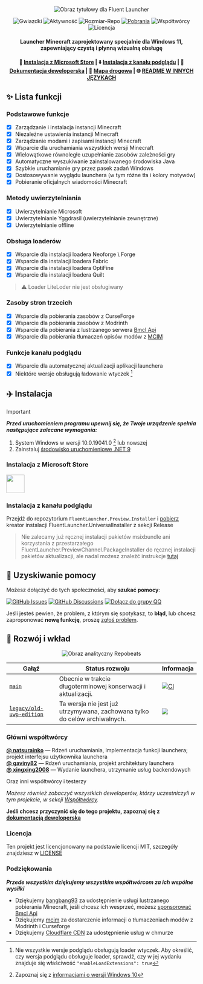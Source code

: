 <div align="center">

![Obraz tytułowy dla Fluent Launcher](../docs/images/Hero_Image.png)

![Gwiazdki](https://img.shields.io/github/stars/Xcube-Studio/Natsurainko.FluentLauncher)
![Aktywność](https://img.shields.io/github/commit-activity/y/Xcube-Studio/Natsurainko.FluentLauncher)
![Rozmiar-Repo](https://img.shields.io/github/repo-size/Xcube-Studio/Natsurainko.FluentLauncher)
[![Pobrania](https://img.shields.io/github/downloads/Xcube-Studio/Natsurainko.FluentLauncher/total?style=social&logo=github)](https://github.com/Xcube-Studio/Natsurainko.FluentLauncher/releases/latest)
![Współtwórcy](https://img.shields.io/github/contributors/Xcube-Studio/Natsurainko.FluentLauncher)
![Licencja](https://img.shields.io/badge/license-MIT-yellow)

#### Launcher Minecraft zaprojektowany specjalnie dla Windows 11, zapewniający czystą i płynną wizualną obsługę
#### 🏪 [Instalacja z Microsoft Store](https://apps.microsoft.com/detail/Natsurianko.FluentLauncher/9p4nqqxq942p) | ⬇️ [Instalacja z kanału podglądu](https://github.com/Xcube-Studio/FluentLauncher.Preview.Installer) | 🔧 [Dokumentacja deweloperska](https://github.com/Xcube-Studio/Natsurainko.FluentLauncher/wiki/%23-%E5%BC%80%E5%8F%91) | 🚧 [Mapa drogowa](https://github.com/Xcube-Studio/Natsurainko.FluentLauncher/wiki/%E5%BC%80%E5%8F%91%EF%BC%9A%E8%B7%AF%E7%BA%BF%E5%9B%BE) | 🌐 [README W INNYCH JĘZYKACH](README_index.md)

</div>

## ✨ Lista funkcji

### Podstawowe funkcje
+ [x] Zarządzanie i instalacja instancji Minecraft
+ [x] Niezależne ustawienia instancji Minecraft
+ [x] Zarządzanie modami i zapisami instancji Minecraft
+ [x] Wsparcie dla uruchamiania wszystkich wersji Minecraft
+ [x] Wielowątkowe równoległe uzupełnianie zasobów zależności gry
+ [x] Automatyczne wyszukiwanie zainstalowanego środowiska Java
+ [x] Szybkie uruchamianie gry przez pasek zadań Windows
+ [x] Dostosowywanie wyglądu launchera (w tym różne tła i kolory motywów)
+ [x] Pobieranie oficjalnych wiadomości Minecraft

### Metody uwierzytelniania
+ [x] Uwierzytelnianie Microsoft
+ [x] Uwierzytelnianie Yggdrasil (uwierzytelnianie zewnętrzne)
+ [x] Uwierzytelnianie offline

### Obsługa loaderów
+ [x] Wsparcie dla instalacji loadera Neoforge \ Forge
+ [x] Wsparcie dla instalacji loadera Fabric
+ [x] Wsparcie dla instalacji loadera OptiFine
+ [x] Wsparcie dla instalacji loadera Quilt
> ⚠️ Loader LiteLoder nie jest obsługiwany

### Zasoby stron trzecich
+ [x] Wsparcie dla pobierania zasobów z CurseForge
+ [x] Wsparcie dla pobierania zasobów z Modrinth
+ [x] Wsparcie dla pobierania z lustrzanego serwera [Bmcl Api](https://bmclapidoc.bangbang93.com/)
+ [x] Wsparcie dla pobierania tłumaczeń opisów modów z [MCIM](https://github.com/mcmod-info-mirror/mcim-api)

### Funkcje kanału podglądu
+ [x] Wsparcie dla automatycznej aktualizacji aplikacji launchera
+ [x] Niektóre wersje obsługują ładowanie wtyczek [^1]

## ✈️ Instalacja

> [!IMPORTANT] 
> _**Przed uruchomieniem programu upewnij się, że Twoje urządzenie spełnia następujące zalecane wymagania:**_  
> 
> 1. System Windows w wersji 10.0.19041.0 [^2] lub nowszej  
> 2. Zainstaluj [środowisko uruchomieniowe .NET 9](https://dotnet.microsoft.com/zh-cn/download/dotnet/9.0)

### Instalacja z Microsoft Store
<a href="https://apps.microsoft.com/detail/Natsurianko.FluentLauncher/9p4nqqxq942p"><img src="https://get.microsoft.com/images/en-us%20dark.svg" height="48"/> </a>

### Instalacja z kanału podglądu
Przejdź do repozytorium `FluentLauncher.Preview.Installer` i [pobierz](https://github.com/Xcube-Studio/FluentLauncher.Preview.Installer) kreator instalacji FluentLauncher.UniversalInstaller z sekcji Release

> Nie zalecamy już ręcznej instalacji pakietów msixbundle ani korzystania z przestarzałego FluentLauncher.PreviewChannel.PackageInstaller do ręcznej instalacji pakietów aktualizacji, ale nadal możesz znaleźć instrukcje [tutaj](https://github.com/Xcube-Studio/Natsurainko.FluentLauncher/wiki/%E5%85%B3%E4%BA%8E%EF%BC%9A%E6%89%8B%E5%8A%A8%E5%AE%89%E8%A3%85%E9%A2%84%E8%A7%88%E7%89%88%E5%90%AF%E5%8A%A8%E5%99%A8%E5%8C%85)

## 💬 Uzyskiwanie pomocy

Możesz dołączyć do tych społeczności, aby **szukać pomocy**:

[![GitHub Issues](https://img.shields.io/github/issues-search/Xcube-Studio/Natsurainko.FluentLauncher?query=is%3Aopen&logo=github&label=Issues&color=%233fb950)](https://github.com/Xcube-Studio/Natsurainko.FluentLauncher/issues)
[![GitHub Discussions](https://img.shields.io/github/discussions/Xcube-Studio/Natsurainko.FluentLauncher?&logo=Github&label=Discussions)](https://github.com/Xcube-Studio/Natsurainko.FluentLauncher/discussions)
[![Dołącz do grupy QQ](https://img.shields.io/badge/QQ_%E7%BE%A4-Xcube_Studio-%230066cc?logo=TencentQQ)](https://qm.qq.com/q/wAo0DKH4xa)

Jeśli jesteś pewien, że problem, z którym się spotykasz, to **błąd**, lub chcesz zaproponować **nową funkcję**, proszę [zgłoś problem](https://github.com/Xcube-Studio/Natsurainko.FluentLauncher/issues/new/choose).

## 🔧 Rozwój i wkład

<div align="center">

![Obraz analityczny Repobeats](https://repobeats.axiom.co/api/embed/0dcf1b6a60fa8c1c6cefe6042c482f59d2d60538.svg)

</div>

| Gałąź | Status rozwoju | Informacja |
| --- | --- | --- |
| [`main`](https://github.com/Xcube-Studio/Natsurainko.FluentLauncher) | Obecnie w trakcie długoterminowej konserwacji i aktualizacji. | [![CI](https://github.com/Xcube-Studio/Natsurainko.FluentLauncher/actions/workflows/ci.yml/badge.svg)](https://github.com/Xcube-Studio/Natsurainko.FluentLauncher/actions/workflows/ci.yml) |
| [`legacy/old-uwp-edition`](https://github.com/Xcube-Studio/Natsurainko.FluentLauncher/tree/legacy/old-uwp-edition) | Ta wersja nie jest już utrzymywana, zachowana tylko do celów archiwalnych.| ![](https://img.shields.io/badge/Legacy-Stopped-red) |

### Główni współtwórcy

**[@ natsurainko](https://github.com/natsurainko)** — Rdzeń uruchamiania, implementacja funkcji launchera; projekt interfejsu użytkownika launchera  
**[@ gaviny82](https://github.com/gaviny82)** — Rdzeń uruchamiania, projekt architektury launchera  
**[@ xingxing2008](https://github.com/xingxing2008)** — Wydanie launchera, utrzymanie usług backendowych  

Oraz inni współtwórcy i testerzy  

*Możesz również zobaczyć wszystkich deweloperów, którzy uczestniczyli w tym projekcie, w sekcji [Współtwórcy](https://github.com/Xcube-Studio/Natsurainko.FluentLauncher/contributors).*

**Jeśli chcesz przyczynić się do tego projektu, zapoznaj się z [dokumentacją deweloperską](https://github.com/Xcube-Studio/Natsurainko.FluentLauncher/wiki/%23-%E5%BC%80%E5%8F%91)**

### Licencja

Ten projekt jest licencjonowany na podstawie licencji MIT, szczegóły znajdziesz w [LICENSE](../LICENSE)  

### Podziękowania

_**Przede wszystkim dziękujemy wszystkim współtwórcom za ich wspólne wysiłki**_  

- Dziękujemy [bangbang93](https://github.com/bangbang93) za udostępnienie usługi lustrzanego pobierania Minecraft, jeśli chcesz ich wesprzeć, możesz [sponsorować Bmcl Api](https://afdian.com/@bangbang93)  
- Dziękujemy [mcim](https://github.com/mcmod-info-mirror/mcim-api) za dostarczenie informacji o tłumaczeniach modów z Modrinth i Curseforge  
- Dziękujemy [Cloudflare CDN](https://www.cloudflare.com) za udostępnienie usług w chmurze


[^1]: Nie wszystkie wersje podglądu obsługują loader wtyczek. Aby określić, czy wersja podglądu obsługuje loader, sprawdź, czy w jej wydaniu znajduje się właściwość `"enableLoadExtensions": true`
[^2]: Zapoznaj się z [informacjami o wersji Windows 10](https://learn.microsoft.com/zh-cn/windows/release-health/release-information)